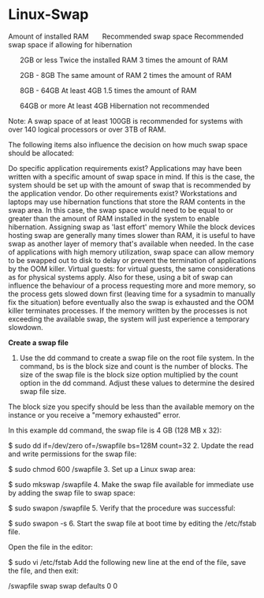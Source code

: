 # Linux-Swap


Amount of installed RAM &nbsp;&nbsp;&nbsp;&nbsp;&nbsp; Recommended swap space Recommended swap space if allowing for hibernation

<ol>2GB or less	                 Twice the installed RAM	       3 times the amount of RAM</Ol>
<ol>2GB - 8GB	                   The same amount of RAM	             2 times the amount of RAM</Ol>
<ol>8GB - 64GB	                 At least 4GB	                       1.5 times the amount of RAM</Ol>
<ol>64GB or more	               At least 4GB	                       Hibernation not recommended</Ol>
Note: A swap space of at least 100GB is recommended for systems with over 140 logical processors or over 3TB of RAM.

The following items also influence the decision on how much swap space should be allocated:

Do specific application requirements exist? Applications may have been written with a specific amount of swap space in mind. If this is the case, the system should be set up with the amount of swap that is recommended by the application vendor.
Do other requirements exist? Workstations and laptops may use hibernation functions that store the RAM contents in the swap area. In this case, the swap space would need to be equal to or greater than the amount of RAM installed in the system to enable hibernation.
Assigning swap as 'last effort' memory While the block devices hosting swap are generally many times slower than RAM, it is useful to have swap as another layer of memory that's available when needed. In the case of applications with high memory utilization, swap space can allow memory to be swapped out to disk to delay or prevent the termination of applications by the OOM killer.
Virtual guests: for virtual guests, the same considerations as for physical systems apply. Also for these, using a bit of swap can influence the behaviour of a process requesting more and more memory, so the process gets slowed down first (leaving time for a sysadmin to manually fix the situation) before eventually also the swap is exhausted and the OOM killer terminates processes. If the memory written by the processes is not exceeding the available swap, the system will just experience a temporary slowdown.


<b>Create a swap file</b>
1.    Use the dd command to create a swap file on the root file system. In the command, bs is the block size and count is the number of blocks. The size of the swap file is the block size option multiplied by the count option in the dd command. Adjust these values to determine the desired swap file size.

The block size you specify should be less than the available memory on the instance or you receive a "memory exhausted" error.

In this example dd command, the swap file is 4 GB (128 MB x 32):

$ sudo dd if=/dev/zero of=/swapfile bs=128M count=32
2.    Update the read and write permissions for the swap file:

$ sudo chmod 600 /swapfile
3.    Set up a Linux swap area:

$ sudo mkswap /swapfile
4.    Make the swap file available for immediate use by adding the swap file to swap space:

$ sudo swapon /swapfile
5.    Verify that the procedure was successful:

$ sudo swapon -s
6.    Start the swap file at boot time by editing the /etc/fstab file.

Open the file in the editor:

$ sudo vi /etc/fstab
Add the following new line at the end of the file, save the file, and then exit:

/swapfile swap swap defaults 0 0
